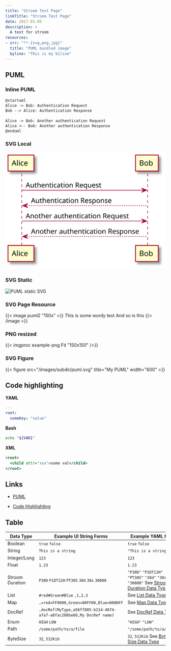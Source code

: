 ```yaml
---
title: "Stroom Test Page"
linkTitle: "Stroom Test Page"
date: 2017-01-05
description: >
  A test for stroom
resources:
- src: "**.{svg,png,jpg}"
  title: "PUML bundled image"
  byline: "This is my biline"
---
```


## PUML

### Inline PUML 

```plantuml
@startuml
Alice -> Bob: Authentication Request
Bob --> Alice: Authentication Response

Alice -> Bob: Another authentication Request
Alice <-- Bob: Another authentication Response
@enduml
```

### SVG Local

![PUML local SVG](./puml2.svg)


### SVG Static

![PUML static SVG](/images/subdir/puml.svg)


### SVG Page Resource

{{< image puml2 "150x" >}}
This is some wordy text
And so is this
{{< /image >}}


### PNG resized

{{< imgproc example-png Fit "150x150" />}}

### SVG Figure


{{< figure src="/images/subdir/puml.svg" title="My PUML" width="600" >}}


## Code highlighting

**YAML**
```yaml
---
root:
  someKey: "value"
```

**Bash**
```bash
echo "${VAR}"
```

**XML**
```xml
<root>
  <child attr="xxx">some val</child>
</root>
```

## Links

* [PUML](#inline-puml)

* [Code Highlighting](#code-highlighting)


## Table

Data Type       | Example UI String Forms                                               | Example YAML form
----------      | ----------------------                                                | ------------------
Boolean         | `true` `false`                                                        | `true` `false`
String          | `This is a string`                                                    | `"This is a string"`
Integer/Long    | `123`                                                                 | `123`
Float           | `1.23`                                                                | `1.23`
Stroom Duration | `P30D` `P1DT12H` `PT30S` `30d` `30s` `30000`                          | `"P30D"` `"P1DT12H"` `"PT30S"` `"30d"` `"30s"` `"30000"` See [Stroom Duration Data Type](#stroom-duration-data-type).
List            | `#red#Green#Blue` `,1,2,3`                                            | See [List Data Type](#list-data-type)
Map             | `,=red=FF0000,Green=00FF00,Blue=0000FF`                               | See [Map Data Type](#map-data-type)
DocRef          | `,docRef(MyType,a56ff805-b214-4674-a7a7-a8fac288be60,My DocRef name)` | See [DocRef Data Type](#docref-data-type)
Enum            | `HIGH` `LOW`                                                          | `"HIGH"` `"LOW"`
Path            | `/some/path/to/a/file`                                                | `"/some/path/to/a/file"`
ByteSize        | `32`, `512Kib`                                                        | `32`, `512Kib` See [Byte Size Data Type](#byte-size-data-type)

